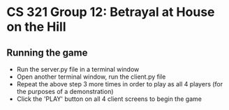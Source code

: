 # CS 321 Group 12: Betrayal at House on the Hill

## Running the game

- Run the server.py file in a terminal window
- Open another terminal window, run the client.py file
- Repeat the above step 3 more times in order to play as all 4 players (for the purposes of a demonstration)
- Click the 'PLAY' button on all 4 client screens to begin the game
